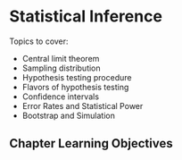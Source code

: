 # Statistical Inference

Topics to cover:
* Central limit theorem
* Sampling distribution
* Hypothesis testing procedure
* Flavors of hypothesis testing
* Confidence intervals
* Error Rates and Statistical Power
* Bootstrap and Simulation

## Chapter Learning Objectives
